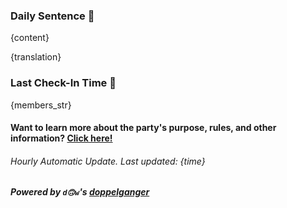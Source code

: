 ### Daily Sentence 🌹

{content}

{translation}

### Last Check-In Time 🌻

{members_str}

#### Want to learn more about the party's purpose, rules, and other information? [Click here!](https://github.com/Delta-Water/Habitica-Party/blob/main/party_description.md)

###### Hourly Automatic Update. Last updated: {time}

##### Powered by `d🙃w`'s [doppelganger](https://github.com/Delta-Water/Habitica-Party/blob/main/)